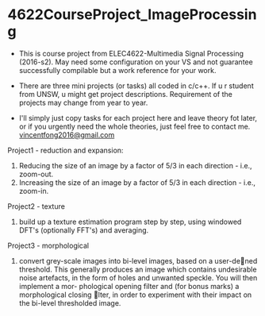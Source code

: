 # 4622CourseProject_ImageProcessing
- This is course project from ELEC4622-Multimedia Signal Processing (2016-s2). May need some configuration on your VS and not guarantee successfully compilable but a work reference for your work.

- There are three mini projects (or tasks) all coded in c/c++. If u r student from UNSW, u might get project descriptions. Requirement of the projects may change from year to year. 

- I'll simply just copy tasks for each project here and leave theory fot later, or if you urgently need the whole theories, just feel free to contact me. vincentfong2016@gmail.com

Project1 - reduction and expansion:
1. Reducing the size of an image by a factor of 5/3 in each direction - i.e., zoom-out.
2. Increasing the size of an image by a factor of 5/3 in each direction - i.e., zoom-in.

Project2 - texture
1. build up a texture estimation program step by step, using windowed
DFT's (optionally FFT's) and averaging.

Project3 - morphological
1. convert grey-scale images into bi-level images, based on a user-dened threshold.
This generally produces an image which contains undesirable noise artefacts,
in the form of holes and unwanted speckle. You will then implement a mor-
phological opening filter and (for bonus marks) a morphological closing lter,
in order to experiment with their impact on the bi-level thresholded image.
